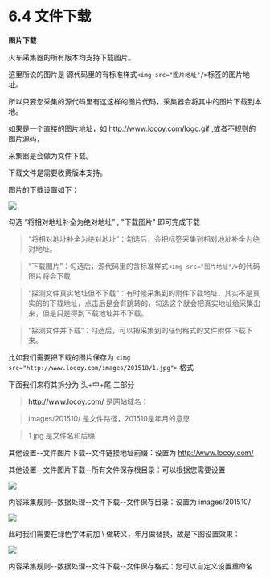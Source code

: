 # 6.4 文件下载

**图片下载**

火车采集器的所有版本均支持下载图片。

这里所说的图片是 源代码里的有标准样式```<img src="图片地址"/>```标签的图片地址。

所以只要您采集的源代码里有这这样的图片代码，采集器会将其中的图片下载到本地。

如果是一个直接的图片地址，如 http://www.locoy.com/logo.gif ,或者不规则的图片源码，

采集器是会做为文件下载。

下载文件是需要收费版本支持。

图片的下载设置如下：

![](http://imgs.leesven.com/2016/locoyimgs/81.png)

勾选 “将相对地址补全为绝对地址” , "下载图片" 即可完成下载


> “将相对地址补全为绝对地址”：勾选后，会把标签采集到相对地址补全为绝对地址。




> “下载图片”：勾选后，源代码里的含标准样式```<img src="图片地址"/>```的代码图片将会下载




> “探测文件真实地址但不下载”：有时候采集到的附件下载地址，其实不是真实的的下载地址，点击后是会有跳转的，勾选这个就会把真实地址给采集出来，但是只是得到下载地址并不下载。




> “探测文件并下载”：勾选后，可以把采集到的任何格式的文件附件下载下来。


比如我们需要把下载的图片保存为 ```<img src="http://www.locoy.com/images/201510/1.jpg">``` 格式

下面我们来将其拆分为 头+中+尾 三部分


> http://www.locoy.com/  是网站域名；




> images/201510/ 是文件路径，201510是年月的意思




> 1.jpg 是文件名和后缀



其他设置--文件图片下载--文件链接地址前缀：设置为 http://www.locoy.com/

其他设置--文件图片下载--所有文件保存根目录：可以根据您需要设置

![](http://imgs.leesven.com/2016/locoyimgs/63.png)

内容采集规则--数据处理--文件下载--文件保存目录：设置为 images/201510/

![](http://imgs.leesven.com/2016/locoyimgs/64.png)

此时我们需要在绿色字体前加 \ 做转义，年月做替换，故是下图设置效果：

![](http://imgs.leesven.com/2016/locoyimgs/65.png)

内容采集规则--数据处理--文件下载--文件保存格式：您可以自定义设置重命名